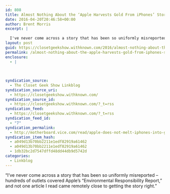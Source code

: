 ```yaml
---
id: 808
title: Almost Nothing About the ‘Apple Harvests Gold From iPhones’ Story Is True | Motherboard
date: 2016-04-20T20:46:58+00:00
author: Brent Morris
excerpt: |
  
  I've never come across a story that has been so uniformly misreported - hundreds of outlets covered Apple's "Environmental Responsibility Report," and not one article I read came remotely close to getting the story right.
layout: post
guid: https://closetgeekshow.withknown.com/2016/almost-nothing-about-the-apple-harvests-gold-from-iphones-story
permalink: /almost-nothing-about-the-apple-harvests-gold-from-iphones-story-is-true-motherboard/
enclosure:
  - |
    
    
    
syndication_source:
  - The Closet Geek Show Linkblog
syndication_source_uri:
  - https://closetgeekshow.withknown.com/
syndication_source_id:
  - https://closetgeekshow.withknown.com/?_t=rss
syndication_feed:
  - https://closetgeekshow.withknown.com/?_t=rss
syndication_feed_id:
  - "7"
syndication_permalink:
  - http://motherboard.vice.com/read/apple-does-not-melt-iphones-into-gold
syndication_item_hash:
  - a049d13b70bb2211e1edf82919a61462
  - a049d13b70bb2211e1edf82919a61462
  - 1db32bc2d7547dffd48dd44db9d5742d
categories:
  - Linkblog
---
```

<div class="known-bookmark">
  <p>
    &#8220;I&#8217;ve never come across a story that has been so uniformly misreported &#8211; hundreds of outlets covered Apple&#8217;s &#8220;Environmental Responsibility Report,&#8221; and not one article I read came remotely close to getting the story right.&#8221;
  </p>
</div>